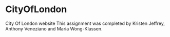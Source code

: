 # CityOfLondon
City Of London website
This assignment was completed by Kristen Jeffrey, Anthony Veneziano and Maria Wong-Klassen.
